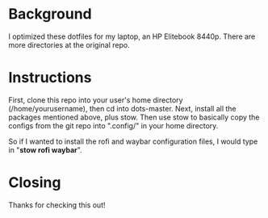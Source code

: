 # Background
I optimized these dotfiles for my laptop, an HP Elitebook 8440p. There are more directories at the original repo.

# Instructions

First, clone this repo into your user's home directory (/home/yourusername), then cd into dots-master. Next, install all the packages mentioned above, plus stow. Then use stow to basically copy the configs from the git repo into ".config/" in your home directory. 

So if I wanted to install the rofi and waybar configuration files, I would type in "**stow rofi waybar**".

# Closing

Thanks for checking this out!
